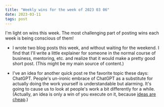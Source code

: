 ```yaml
---
title: "Weekly wins for the week of 2023 03 06"
date: 2023-03-11
tags: post
---
```


I'm light on wins this week. The most challenging part of posting wins each week is being conscious of them!

- I wrote two blog posts this week, and without waiting for the weekend. I find that I'll write a little explainer for someone in the normal course of business, mentoring, etc. and realize that it would make a pretty good short post. (This might be my main source of content.)

- I've an idea for another quick post re the favorite topic these days: ChatGPT. People's un-ironic embrace of ChatGPT as a substitute for actually doing the work yourself is understandable but alarming. It's going to cause us to look at people's work a bit differently for a while. (Actually, an idea is only a win of you execute on it, because [ideas are cheap](https://www.quotes.net/mquote/848858).)

